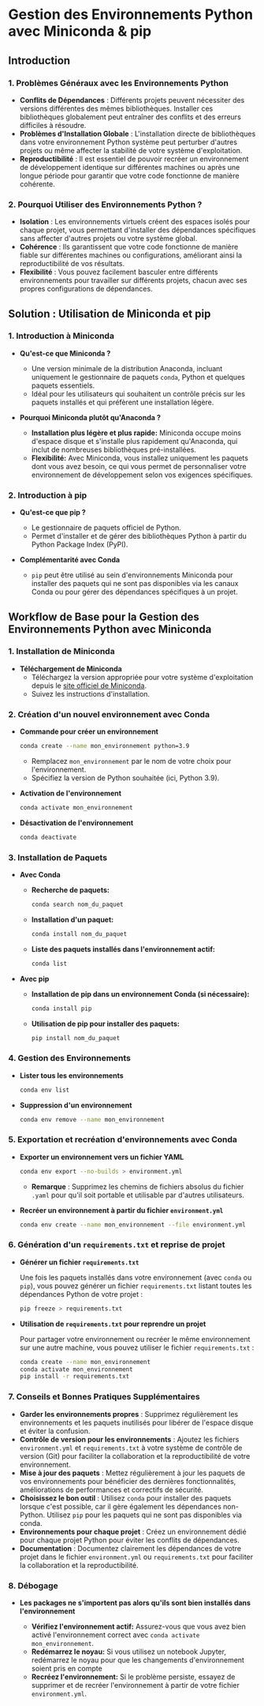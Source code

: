 # Gestion des Environnements Python avec Miniconda & pip

## Introduction

### 1. Problèmes Généraux avec les Environnements Python

- **Conflits de Dépendances** : Différents projets peuvent nécessiter des versions différentes des mêmes bibliothèques. Installer ces bibliothèques globalement peut entraîner des conflits et des erreurs difficiles à résoudre.
- **Problèmes d'Installation Globale** : L'installation directe de bibliothèques dans votre environnement Python système peut perturber d'autres projets ou même affecter la stabilité de votre système d'exploitation.
- **Reproductibilité** : Il est essentiel de pouvoir recréer un environnement de développement identique sur différentes machines ou après une longue période pour garantir que votre code fonctionne de manière cohérente.

### 2. Pourquoi Utiliser des Environnements Python ?

- **Isolation** : Les environnements virtuels créent des espaces isolés pour chaque projet, vous permettant d'installer des dépendances spécifiques sans affecter d'autres projets ou votre système global.
- **Cohérence** : Ils garantissent que votre code fonctionne de manière fiable sur différentes machines ou configurations, améliorant ainsi la reproductibilité de vos résultats.
- **Flexibilité** : Vous pouvez facilement basculer entre différents environnements pour travailler sur différents projets, chacun avec ses propres configurations de dépendances.

## Solution : Utilisation de Miniconda et pip

### 1. Introduction à Miniconda

- **Qu'est-ce que Miniconda ?**
  - Une version minimale de la distribution Anaconda, incluant uniquement le gestionnaire de paquets `conda`, Python et quelques paquets essentiels.
  - Idéal pour les utilisateurs qui souhaitent un contrôle précis sur les paquets installés et qui préfèrent une installation légère.

- **Pourquoi Miniconda plutôt qu'Anaconda ?**
  - **Installation plus légère et plus rapide:** Miniconda occupe moins d'espace disque et s'installe plus rapidement qu'Anaconda, qui inclut de nombreuses bibliothèques pré-installées.
  - **Flexibilité:** Avec Miniconda, vous installez uniquement les paquets dont vous avez besoin, ce qui vous permet de personnaliser votre environnement de développement selon vos exigences spécifiques.

### 2. Introduction à pip

- **Qu'est-ce que pip ?**
  - Le gestionnaire de paquets officiel de Python.
  - Permet d'installer et de gérer des bibliothèques Python à partir du Python Package Index (PyPI).

- **Complémentarité avec Conda**
  - `pip` peut être utilisé au sein d'environnements Miniconda pour installer des paquets qui ne sont pas disponibles via les canaux Conda ou pour gérer des dépendances spécifiques à un projet.

## Workflow de Base pour la Gestion des Environnements Python avec Miniconda

### 1. Installation de Miniconda

- **Téléchargement de Miniconda**
  - Téléchargez la version appropriée pour votre système d'exploitation depuis le [site officiel de Miniconda](https://docs.conda.io/en/latest/miniconda.html).
  - Suivez les instructions d'installation.

### 2. Création d'un nouvel environnement avec Conda

- **Commande pour créer un environnement**

    ```bash
    conda create --name mon_environnement python=3.9 
    ```

  - Remplacez `mon_environnement` par le nom de votre choix pour l'environnement.
  - Spécifiez la version de Python souhaitée (ici, Python 3.9).

- **Activation de l'environnement**

    ```bash
    conda activate mon_environnement
    ```

- **Désactivation de l'environnement**

    ```bash
    conda deactivate
    ```

### 3. Installation de Paquets

- **Avec Conda**

  - **Recherche de paquets:**

    ```bash
    conda search nom_du_paquet
    ```

  - **Installation d'un paquet:**

    ```bash
    conda install nom_du_paquet
    ```

  - **Liste des paquets installés dans l'environnement actif:**

    ```bash
    conda list
    ```

- **Avec pip**

  - **Installation de pip dans un environnement Conda (si nécessaire):**

      ```bash
      conda install pip
      ```

  - **Utilisation de pip pour installer des paquets:**

      ```bash
      pip install nom_du_paquet
      ```

### 4. Gestion des Environnements

- **Lister tous les environnements**

    ```bash
    conda env list
    ```

- **Suppression d'un environnement**

    ```bash
    conda env remove --name mon_environnement
    ```

### 5. Exportation et recréation d'environnements avec Conda

- **Exporter un environnement vers un fichier YAML**

    ```bash
    conda env export --no-builds > environment.yml
    ```

  - **Remarque** : Supprimez les chemins de fichiers absolus du fichier `.yaml` pour qu'il soit portable et utilisable par d'autres utilisateurs.

- **Recréer un environnement à partir du fichier `environment.yml`**

    ```bash
    conda env create --name mon_environnement --file environment.yml
    ```

### 6. Génération d'un `requirements.txt` et reprise de projet

- **Générer un fichier `requirements.txt`**

    Une fois les paquets installés dans votre environnement (avec `conda` ou `pip`), vous pouvez générer un fichier `requirements.txt` listant toutes les dépendances Python de votre projet :

    ```bash
    pip freeze > requirements.txt
    ```

- **Utilisation de `requirements.txt` pour reprendre un projet**

    Pour partager votre environnement ou recréer le même environnement sur une autre machine, vous pouvez utiliser le fichier `requirements.txt` :

    ```bash
    conda create --name mon_environnement 
    conda activate mon_environnement
    pip install -r requirements.txt
    ```

### 7. Conseils et Bonnes Pratiques Supplémentaires

- **Garder les environnements propres** : Supprimez régulièrement les environnements et les paquets inutilisés pour libérer de l'espace disque et éviter la confusion.
- **Contrôle de version pour les environnements** : Ajoutez les fichiers `environment.yml` et `requirements.txt` à votre système de contrôle de version (Git) pour faciliter la collaboration et la reproductibilité de votre environnement.
- **Mise à jour des paquets** : Mettez régulièrement à jour les paquets de vos environnements pour bénéficier des dernières fonctionnalités, améliorations de performances et correctifs de sécurité.
- **Choisissez le bon outil** : Utilisez `conda` pour installer des paquets lorsque c'est possible, car il gère également les dépendances non-Python. Utilisez `pip` pour les paquets qui ne sont pas disponibles via conda.
- **Environnements pour chaque projet** : Créez un environnement dédié pour chaque projet Python pour éviter les conflits de dépendances.
- **Documentation** : Documentez clairement les dépendances de votre projet dans le fichier `environment.yml` ou `requirements.txt` pour faciliter la collaboration et la reproductibilité.

### 8. Débogage

- **Les packages ne s'importent pas alors qu'ils sont bien installés dans l'environnement**

  - **Vérifiez l'environnement actif:** Assurez-vous que vous avez bien activé l'environnement correct avec `conda activate mon_environnement`.
  - **Redémarrez le noyau:** Si vous utilisez un notebook Jupyter, redémarrez le noyau pour que les changements d'environnement soient pris en compte
  - **Recréez l'environnement:** Si le problème persiste, essayez de supprimer et de recréer l'environnement à partir de votre fichier `environment.yml`.

<!-- ## Annexe

- **Erreurs Courantes et Dépannage**
- **Utilisation Avancée**
    - Utilisation de `conda-forge` pour une gamme plus large de paquets.
    - Configuration de Jupyter Notebooks dans des environnements Conda.
- **Glossaire des Termes** -->
